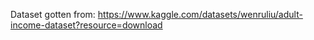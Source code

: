 Dataset gotten from: https://www.kaggle.com/datasets/wenruliu/adult-income-dataset?resource=download